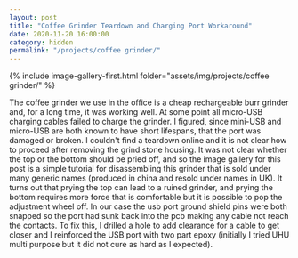 ```yaml
---
layout: post
title: "Coffee Grinder Teardown and Charging Port Workaround"
date: 2020-11-20 16:00:00
category: hidden
permalink: "/projects/coffee grinder/"
---
```


<div>
<span class="image left"> {% include image-gallery-first.html folder="assets/img/projects/coffee grinder/" %}</span>
<p>
The coffee grinder we use in the office is a cheap rechargeable burr grinder and, for a long time, it was working well. At some point all micro-USB charging cables failed to charge the grinder. I figured, since mini-USB and micro-USB are both known to have short lifespans, that the port was damaged or broken. I couldn't find a teardown online and it is not clear how to proceed after removing the grind stone housing. It was not clear whether the top or the bottom should be pried off, and so the image gallery for this post is a simple tutorial for disassembling this grinder that is sold under many generic names (produced in china and resold under names in UK). It turns out that prying the top can lead to a ruined grinder, and prying the bottom requires more force that is comfortable but it is possible to pop the adjustment wheel off. In our case the usb port ground shield pins were both snapped so the port had sunk back into the pcb making any cable not reach the contacts. To fix this, I drilled a hole to add clearance for a cable to get closer and I reinforced the USB port with two part epoxy (initially I tried UHU multi purpose but it did not cure as hard as I expected).
</p>


</div>

